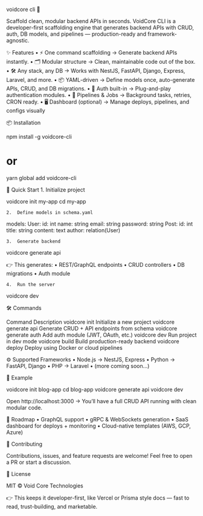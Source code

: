 
voidcore cli 🚀

Scaffold clean, modular backend APIs in seconds.
VoidCore CLI is a developer-first scaffolding engine that generates backend APIs with CRUD, auth, DB models, and pipelines — production-ready and framework-agnostic.


✨ Features
	•	⚡ One command scaffolding → Generate backend APIs instantly.
	•	🗂 Modular structure → Clean, maintainable code out of the box.
	•	🛠 Any stack, any DB → Works with NestJS, FastAPI, Django, Express, Laravel, and more.
	•	📦 YAML-driven → Define models once, auto-generate APIs, CRUD, and DB migrations.
	•	🔐 Auth built-in → Plug-and-play authentication modules.
	•	🔄 Pipelines & Jobs → Background tasks, retries, CRON ready.
	•	🖥 Dashboard (optional) → Manage deploys, pipelines, and configs visually
 

📦 Installation

npm install -g voidcore-cli
# or
yarn global add voidcore-cli


🚀 Quick Start
	1.	Initialize project

voidcore init my-app
cd my-app

	2.	Define models in schema.yaml

models:
  User:
    id: int
    name: string
    email: string
    password: string
  Post:
    id: int
    title: string
    content: text
    author: relation(User)

	3.	Generate backend

voidcore generate api

👉 This generates:
	•	REST/GraphQL endpoints
	•	CRUD controllers
	•	DB migrations
	•	Auth module

	4.	Run the server

voidcore dev


🛠 Commands

Command	Description
voidcore init <name>	Initialize a new project
voidcore generate api	Generate CRUD + API endpoints from schema
voidcore generate auth	Add auth module (JWT, OAuth, etc.)
voidcore dev	Run project in dev mode
voidcore build	Build production-ready backend
voidcore deploy	Deploy using Docker or cloud pipelines



⚙️ Supported Frameworks
	•	Node.js → NestJS, Express
	•	Python → FastAPI, Django
	•	PHP → Laravel
	•	(more coming soon…)



📖 Example

voidcore init blog-app
cd blog-app
voidcore generate api
voidcore dev

Open http://localhost:3000 → You’ll have a full CRUD API running with clean modular code.


🧩 Roadmap
	•	GraphQL support
	•	gRPC & WebSockets generation
	•	SaaS dashboard for deploys + monitoring
	•	Cloud-native templates (AWS, GCP, Azure)


🤝 Contributing

Contributions, issues, and feature requests are welcome!
Feel free to open a PR or start a discussion.


📜 License

MIT © Void Core Technologies



👉 This keeps it developer-first, like Vercel or Prisma style docs — fast to read, trust-building, and marketable.
